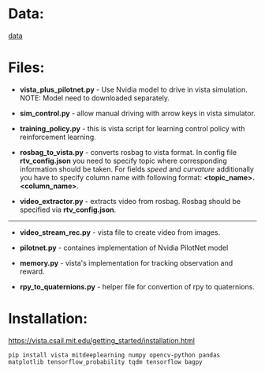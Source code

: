 # Data:


[data](https://www.dropbox.com/s/62pao4mipyzk3xu/vista_traces.zip?dl=1)

# Files:

* **vista_plus_pilotnet.py** - Use Nvidia model to drive in vista simulation. NOTE: Model need to downloaded separately.

* **sim_control.py** - allow manual driving with arrow keys in vista simulator.

* **training_policy.py** - this is vista script for learning control policy with reinforcement learning.

* **rosbag_to_vista.py** - converts rosbag to vista format. In config file **rtv_config.json** you need to specify topic where corresponding information should be taken. For fields *speed* and *curvature* additionally you have to specify column name with following format: **<topic_name>.<column_name>**.

* **video_extractor.py** - extracts video from rosbag. Rosbag should be specified via **rtv_config.json**.

------------

* **video_stream_rec.py** - vista file to create video from images.

* **pilotnet.py** - containes implementation of Nvidia PilotNet model

* **memory.py** - vista's implementation for tracking observation and reward.

* **rpy_to_quaternions.py** - helper file for convertion of rpy to quaternions.

# Installation:

https://vista.csail.mit.edu/getting_started/installation.html

```
pip install vista mitdeeplearning numpy opencv-python pandas matplotlib tensorflow_probability tqdm tensorflow bagpy
```

